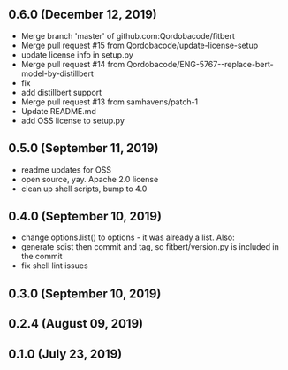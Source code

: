 ## 0.6.0 (December 12, 2019)
  - Merge branch 'master' of github.com:Qordobacode/fitbert
  - Merge pull request #15 from Qordobacode/update-license-setup
  - update license info in setup.py
  - Merge pull request #14 from Qordobacode/ENG-5767--replace-bert-model-by-distillbert
  - fix
  - add distillbert support
  - Merge pull request #13 from samhavens/patch-1
  - Update README.md
  - add OSS license to setup.py

## 0.5.0 (September 11, 2019)
  - readme updates for OSS
  - open source, yay. Apache 2.0 license
  - clean up shell scripts, bump to 4.0

## 0.4.0 (September 10, 2019)
  - change options.list() to options - it was already a list. Also:
  - generate sdist then commit and tag, so fitbert/version.py is included in the commit
  - fix shell lint issues

## 0.3.0 (September 10, 2019)


## 0.2.4 (August 09, 2019)


## 0.1.0 (July 23, 2019)


